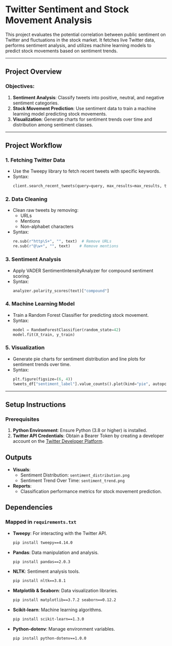 
# Twitter Sentiment and Stock Movement Analysis

This project evaluates the potential correlation between public sentiment on Twitter and fluctuations in the stock market. It fetches live Twitter data, performs sentiment analysis, and utilizes machine learning models to predict stock movements based on sentiment trends.

---

## Project Overview

### Objectives:
1. **Sentiment Analysis**: Classify tweets into positive, neutral, and negative sentiment categories.
2. **Stock Movement Prediction**: Use sentiment data to train a machine learning model predicting stock movements.
3. **Visualization**: Generate charts for sentiment trends over time and distribution among sentiment classes.

---

## Project Workflow

### 1. **Fetching Twitter Data**
   - Use the Tweepy library to fetch recent tweets with specific keywords.
   - Syntax: 
     ```python
     client.search_recent_tweets(query=query, max_results=max_results, tweet_fields=["created_at", "text"])
     ```

### 2. **Data Cleaning**
   - Clean raw tweets by removing:
     - URLs
     - Mentions
     - Non-alphabet characters
   - Syntax:
     ```python
     re.sub(r"http\S+", "", text)  # Remove URLs
     re.sub(r"@\w+", "", text)    # Remove mentions
     ```

### 3. **Sentiment Analysis**
   - Apply VADER SentimentIntensityAnalyzer for compound sentiment scoring.
   - Syntax:
     ```python
     analyzer.polarity_scores(text)["compound"]
     ```

### 4. **Machine Learning Model**
   - Train a Random Forest Classifier for predicting stock movement.
   - Syntax:
     ```python
     model = RandomForestClassifier(random_state=42)
     model.fit(X_train, y_train)
     ```

### 5. **Visualization**
   - Generate pie charts for sentiment distribution and line plots for sentiment trends over time.
   - Syntax:
     ```python
     plt.figure(figsize=(6, 4))
     tweets_df["sentiment_label"].value_counts().plot(kind="pie", autopct='%1.1f%%')
     ```

---

## Setup Instructions

### Prerequisites
1. **Python Environment**: Ensure Python (3.8 or higher) is installed.
2. **Twitter API Credentials**: Obtain a Bearer Token by creating a developer account on the [Twitter Developer Platform](https://developer.twitter.com/).


## Outputs
- **Visuals**:
  - Sentiment Distribution: `sentiment_distribution.png`
  - Sentiment Trend Over Time: `sentiment_trend.png`
- **Reports**:
  - Classification performance metrics for stock movement prediction.

## Dependencies

### Mapped in `requirements.txt`
- **Tweepy**: For interacting with the Twitter API.
  ```bash
  pip install tweepy==4.14.0
  ```
- **Pandas**: Data manipulation and analysis.
  ```bash
  pip install pandas==2.0.3
  ```
- **NLTK**: Sentiment analysis tools.
  ```bash
  pip install nltk==3.8.1
  ```
- **Matplotlib & Seaborn**: Data visualization libraries.
  ```bash
  pip install matplotlib==3.7.2 seaborn==0.12.2
  ```
- **Scikit-learn**: Machine learning algorithms.
  ```bash
  pip install scikit-learn==1.3.0
  ```
- **Python-dotenv**: Manage environment variables.
  ```bash
  pip install python-dotenv==1.0.0
  ```
